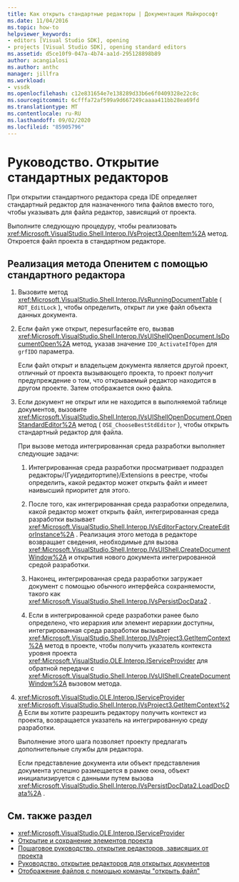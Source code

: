```yaml
---
title: Как открыть стандартные редакторы | Документация Майкрософт
ms.date: 11/04/2016
ms.topic: how-to
helpviewer_keywords:
- editors [Visual Studio SDK], opening
- projects [Visual Studio SDK], opening standard editors
ms.assetid: d5ce10f9-047a-4b74-aa1d-295128898b89
author: acangialosi
ms.author: anthc
manager: jillfra
ms.workload:
- vssdk
ms.openlocfilehash: c12e831654e7e138289d33b6e6f0409328e22c8c
ms.sourcegitcommit: 6cfffa72af599a9d667249caaaa411bb28ea69fd
ms.translationtype: MT
ms.contentlocale: ru-RU
ms.lasthandoff: 09/02/2020
ms.locfileid: "85905796"
---
```

# <a name="how-to-open-standard-editors"></a>Руководство. Открытие стандартных редакторов
При открытии стандартного редактора среда IDE определяет стандартный редактор для назначенного типа файлов вместо того, чтобы указывать для файла редактор, зависящий от проекта.

 Выполните следующую процедуру, чтобы реализовать <xref:Microsoft.VisualStudio.Shell.Interop.IVsProject3.OpenItem%2A> метод. Откроется файл проекта в стандартном редакторе.

## <a name="to-implement-the-openitem-method-with-a-standard-editor"></a>Реализация метода Опенитем с помощью стандартного редактора

1. Вызовите метод <xref:Microsoft.VisualStudio.Shell.Interop.IVsRunningDocumentTable> ( `RDT_EditLock` ), чтобы определить, открыт ли уже файл объекта данных документа.

2. Если файл уже открыт, переsurfaceйте его, вызвав <xref:Microsoft.VisualStudio.Shell.Interop.IVsUIShellOpenDocument.IsDocumentOpen%2A> метод, указав значение `IDO_ActivateIfOpen` для `grfIDO` параметра.

     Если файл открыт и владельцем документа является другой проект, отличный от проекта вызывающего проекта, то проект получит предупреждение о том, что открываемый редактор находится в другом проекте. Затем отображается окно файла.

3. Если документ не открыт или не находится в выполняемой таблице документов, вызовите <xref:Microsoft.VisualStudio.Shell.Interop.IVsUIShellOpenDocument.OpenStandardEditor%2A> метод ( `OSE_ChooseBestStdEditor` ), чтобы открыть стандартный редактор для файла.

     При вызове метода интегрированная среда разработки выполняет следующие задачи:

    1. Интегрированная среда разработки просматривает подраздел редакторы/{Гуидедитортипе}/Extensions в реестре, чтобы определить, какой редактор может открыть файл и имеет наивысший приоритет для этого.

    2. После того, как интегрированная среда разработки определила, какой редактор может открыть файл, интегрированная среда разработки вызывает <xref:Microsoft.VisualStudio.Shell.Interop.IVsEditorFactory.CreateEditorInstance%2A> . Реализация этого метода в редакторе возвращает сведения, необходимые для вызова <xref:Microsoft.VisualStudio.Shell.Interop.IVsUIShell.CreateDocumentWindow%2A> и открытия нового документа интегрированной средой разработки.

    3. Наконец, интегрированная среда разработки загружает документ с помощью обычного интерфейса сохраняемости, такого как <xref:Microsoft.VisualStudio.Shell.Interop.IVsPersistDocData2> .

    4. Если в интегрированной среде разработки ранее было определено, что иерархия или элемент иерархии доступны, интегрированная среда разработки вызывает <xref:Microsoft.VisualStudio.Shell.Interop.IVsProject3.GetItemContext%2A> метод в проекте, чтобы получить указатель контекста уровня проекта <xref:Microsoft.VisualStudio.OLE.Interop.IServiceProvider> для обратной передачи с <xref:Microsoft.VisualStudio.Shell.Interop.IVsUIShell.CreateDocumentWindow%2A> вызовом метода.

4. <xref:Microsoft.VisualStudio.OLE.Interop.IServiceProvider> <xref:Microsoft.VisualStudio.Shell.Interop.IVsProject3.GetItemContext%2A> Если вы хотите разрешить редактору получить контекст из проекта, возвращается указатель на интегрированную среду разработки.

     Выполнение этого шага позволяет проекту предлагать дополнительные службы для редактора.

     Если представление документа или объект представления документа успешно размещается в рамке окна, объект инициализируется с данными путем вызова <xref:Microsoft.VisualStudio.Shell.Interop.IVsPersistDocData2.LoadDocData%2A> .

## <a name="see-also"></a>См. также раздел
- <xref:Microsoft.VisualStudio.OLE.Interop.IServiceProvider>
- [Открытие и сохранение элементов проекта](../extensibility/internals/opening-and-saving-project-items.md)
- [Пошаговое руководство. открытие редакторов, зависящих от проекта](../extensibility/how-to-open-project-specific-editors.md)
- [Руководство. открытие редакторов для открытых документов](../extensibility/how-to-open-editors-for-open-documents.md)
- [Отображение файлов с помощью команды "открыть файл"](../extensibility/internals/displaying-files-by-using-the-open-file-command.md)
